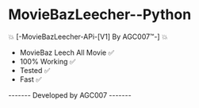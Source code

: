 # MovieBazLeecher--Python

💥 [-MovieBazLeecher-APi-[V1] By AGC007™-] 💥

- MovieBaz Leech All Movie ✅
- 100% Working ✅
- Tested ✅
- Fast ✅

------- Developed by AGC007 -------

